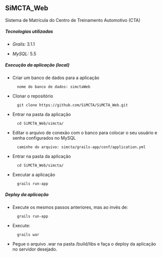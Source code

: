 ## SiMCTA_Web

Sistema de Matrícula do Centro de Treinamento Automotivo (CTA)

##### Tecnologias utilizadas

* _Grails:_ 3.1.1

* _MySQL:_ 5.5

##### Execução da aplicação (local)

* Criar um banco de dados para a aplicação 

        nome do banco de dados: simctaWeb

* Clonar o repositório

        git clone https://github.com/SiMCTA/SiMCTA_Web.git

* Entrar na pasta da aplicação
		
		cd SiMCTA_Web/simcta/
 
* Editar o arquivo de conexão com o banco para colocar o seu usuário e senha configurados no MySQL
		
		caminho do arquivo: simcta/grails-app/conf/application.yml

* Entrar na pasta da aplicação
		
		cd SiMCTA_Web/simcta/

* Executar a aplicação
		
		grails run-app


##### Deploy da aplicação

* Execute os mesmos passos anteriores, mas ao invés de:
	
		grails run-app

* Execute:

		grails war
	
* Pegue o arquivo .war na pasta /build/libs e faça o deploy da aplicação no servidor desejado.

	

